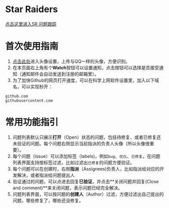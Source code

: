 # Star Raiders
[点击这里进入SR 问题跟踪](https://github.com/aoxu/std2/issues)

# 首次使用指南
1. [点击此处](https://github.com/settings/profile)进入头像设置，上传与QQ一样的头像，方便识别。
2. 在本页面右上角有个**Watch**按钮可以设置通知，点击按钮可以选择是否接受通知（通知邮件会自动发送到注册的邮箱里）。
3. 为了加快Github的网页打开速度，可以在科学上网软件设置里，加入以下域名，可以实现秒开：  
```
github.com
githubusercontent.com
```

# 常用功能指引
1. 问题列表默认只展示**打开**（Open）状态的问题，包括待修复、或者已修复还未验证的问题。每个问题右侧显示当前指派的负责人头像（所以头像很重要）。
2. 每个问题（issue）可以添加标签（labels)，例如`bug`、`优化`、`已修复`。在问题列表界面支持按标签过滤，比如过滤出`已修复`的问题方便验证。
3. 每个问题可以在创建时，右侧**指派**（Assignees)负责人，比如指派给对应的开发解决，或者指派给问题提出人
4. 验证通过的问题，可以点进去回复**已验证**，并点击**关闭问题并回复(Close and comment)**来关闭问题，表示问题已经完全解决。
5. 问题列表界面，可以按问题的**创建人**（Author）过滤，方便过滤出自己提出的问题，哪些修复了，哪些还没修复。
